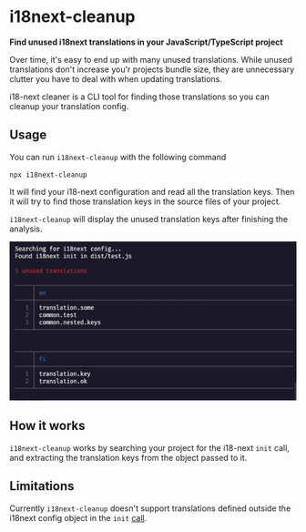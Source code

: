 # i18next-cleanup

**Find unused i18next translations in your JavaScript/TypeScript project**

Over time, it's easy to end up with many unused translations. While unused translations don't increase you'r projects bundle size, they are unnecessary clutter you have to deal with when updating translations. 

i18-next cleaner is a CLI tool for finding those translations so you can cleanup your translation config.

## Usage

You can run `i18next-cleanup` with the following command

```shell
npx i18next-cleanup
```

It will find your i18-next configuration and read all the translation keys. Then it will try to find those translation keys in the source files of your project.

`i18next-cleanup` will display the unused translation keys after finishing the analysis.

![](output.png)

## How it works

`i18next-cleanup` works by searching your project for the i18-next `init` call, and extracting the translation keys from the object passed to it.


## Limitations

Currently `i18next-cleanup` doesn't support translations defined outside the i18next config object in the `init` [call](https://www.i18next.com/overview/api). 